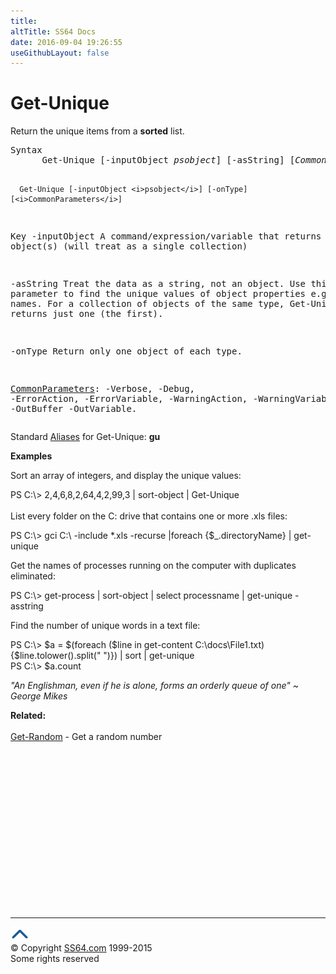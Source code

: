 ```yaml
---
title:
altTitle: SS64 Docs
date: 2016-09-04 19:26:55
useGithubLayout: false
---
```

<!-- #BeginLibraryItem "/Library/head_ps.lbi" --><!-- #EndLibraryItem --><h1>Get-Unique</h1> 
<p>Return the unique items from a <b>sorted</b> list.</p>
<pre>Syntax
      Get-Unique [-inputObject <i>psobject</i>] [-asString] [<i>CommonParameters</i>]
    
      Get-Unique [-inputObject <i>psobject</i>] [-onType] [<i>CommonParameters</i>]

Key
   -inputObject 
       A command/expression/variable that returns the object(s)
      (will treat as a single collection)
        
   -asString 
       Treat the data as a string, not an object.
       Use this parameter to find the unique values of object properties
       e.g. file names.
       For a collection of objects of the same type, Get-Unique will
       returns just one (the first). 
        
   -onType 
       Return only one object of each type.

   <a href="common.html">CommonParameters</a>:
       -Verbose, -Debug, -ErrorAction, -ErrorVariable, -WarningAction, -WarningVariable,
       -OutBuffer -OutVariable.</pre>
<p>Standard <a href="get-alias.html">Aliases</a> for Get-Unique:<span class="code"> <b>gu</b></span></p>
<p><b>Examples</b></p>
<p>Sort an array of integers, and display the unique values:</p>
<p><span class="code">PS C:\&gt; 2,4,6,8,2,64,4,2,99,3 | sort-object | Get-Unique</span><br>
<br>List every folder on the C: drive that contains one or more .xls files:</p>
<p class="code">PS C:\&gt; gci C:\ -include *.xls -recurse |foreach {$_.directoryName} | get-unique</p>
<p>Get the names of processes running on the computer with duplicates eliminated:</p>
<p class="code">PS C:\&gt; get-process | sort-object | select processname | get-unique -asstring</p>
<p>Find the number of unique words in a text file:</p>
<p class="code">PS C:\&gt; $a = $(foreach ($line in get-content C:\docs\File1.txt) {$line.tolower().split(" ")}) | sort | get-unique<br>
PS C:\&gt; $a.count</p>
<p class="quote"><i>"An Englishman, even if he is alone, forms an orderly queue of one" ~ George Mikes</i></p>
<p><b>Related:</b><br>
<br><a href="get-random.html">Get-Random</a> - Get a random number</p><!-- #BeginLibraryItem "/Library/foot_ps.lbi" --><p>
<!-- PowerShell300 -->
<ins class="adsbygoogle" style="display:inline-block;width:300px;height:250px" data-ad-client="ca-pub-6140977852749469" data-ad-slot="6253539900"></ins>
<script>
(adsbygoogle = window.adsbygoogle || []).push({});
</script></p>
<hr>
<div id="bl" class="footer"><a href="get-unique.html#"><img src="../images/top.png" width="30" height="22" alt="Back to the Top"></a></div>
<div id="br" class="footer, tagline">© Copyright <a href="http://ss64.com/">SS64.com</a> 1999-2015<br>
Some rights reserved</div><!-- #EndLibraryItem -->

